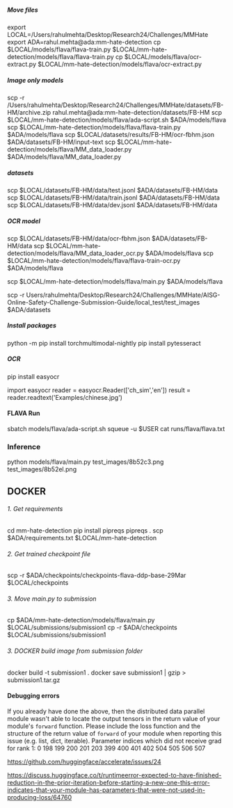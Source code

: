 
##### Move files
export LOCAL=/Users/rahulmehta/Desktop/Research24/Challenges/MMHate
export ADA=rahul.mehta@ada:mm-hate-detection
cp $LOCAL/models/flava/flava-train.py $LOCAL/mm-hate-detection/models/flava/flava-train.py 
cp $LOCAL/models/flava/ocr-extract.py $LOCAL/mm-hate-detection/models/flava/ocr-extract.py




##### Image only models
scp -r /Users/rahulmehta/Desktop/Research24/Challenges/MMHate/datasets/FB-HM/archive.zip rahul.mehta@ada:mm-hate-detection/datasets/FB-HM
scp $LOCAL/mm-hate-detection/models/flava/ada-script.sh $ADA/models/flava
scp $LOCAL/mm-hate-detection/models/flava/flava-train.py $ADA/models/flava
scp $LOCAL/datasets/results/FB-HM/ocr-fbhm.json $ADA/datasets/FB-HM/input-text
scp $LOCAL/mm-hate-detection/models/flava/MM_data_loader.py $ADA/models/flava/MM_data_loader.py


##### datasets
scp $LOCAL/datasets/FB-HM/data/test.jsonl $ADA/datasets/FB-HM/data
scp $LOCAL/datasets/FB-HM/data/train.jsonl $ADA/datasets/FB-HM/data
scp $LOCAL/datasets/FB-HM/data/dev.jsonl $ADA/datasets/FB-HM/data


##### OCR model
scp $LOCAL/datasets/FB-HM/data/ocr-fbhm.json $ADA/datasets/FB-HM/data
scp $LOCAL/mm-hate-detection/models/flava/MM_data_loader_ocr.py $ADA/models/flava
scp $LOCAL/mm-hate-detection/models/flava/flava-train-ocr.py $ADA/models/flava

scp $LOCAL/mm-hate-detection/models/flava/main.py $ADA/models/flava

scp -r Users/rahulmehta/Desktop/Research24/Challenges/MMHate/AISG-Online-Safety-Challenge-Submission-Guide/local_test/test_images $ADA/datasets
##### Install packages
python -m pip install torchmultimodal-nightly
pip install pytesseract

##### OCR
pip install easyocr

import easyocr
reader = easyocr.Reader(['ch_sim','en'])
result = reader.readtext('Examples/chinese.jpg')


#### FLAVA Run
sbatch models/flava/ada-script.sh 
squeue -u $USER
cat runs/flava/flava.txt

### Inference
python models/flava/main.py 
test_images/8b52c3.png
test_images/8b52el.png

## DOCKER 
###### 1. Get requirements
cd mm-hate-detection
pip install pipreqs 
pipreqs . 
scp $ADA/requirements.txt $LOCAL/mm-hate-detection

###### 2. Get trained checkpoint file
scp -r $ADA/checkpoints/checkpoints-flava-ddp-base-29Mar $LOCAL/checkpoints

###### 3. Move main.py to submission
cp $ADA/mm-hate-detection/models/flava/main.py $LOCAL/submissions/submission1
cp -r $ADA/checkpoints $LOCAL/submissions/submission1

###### 3. DOCKER build image from submission folder
docker build -t submission1 .
docker save submission1 | gzip > submission1.tar.gz


#### Debugging errors
If you already have done the above, then the distributed data parallel module wasn't able to locate the output tensors in the return value of your module's `forward` function. Please include the loss function and the structure of the return value of `forward` of your module when reporting this issue (e.g. list, dict, iterable).
Parameter indices which did not receive grad for rank 1: 0 198 199 200 201 203 399 400 401 402 504 505 506 507

https://github.com/huggingface/accelerate/issues/24

https://discuss.huggingface.co/t/runtimeerror-expected-to-have-finished-reduction-in-the-prior-iteration-before-starting-a-new-one-this-error-indicates-that-your-module-has-parameters-that-were-not-used-in-producing-loss/64760
